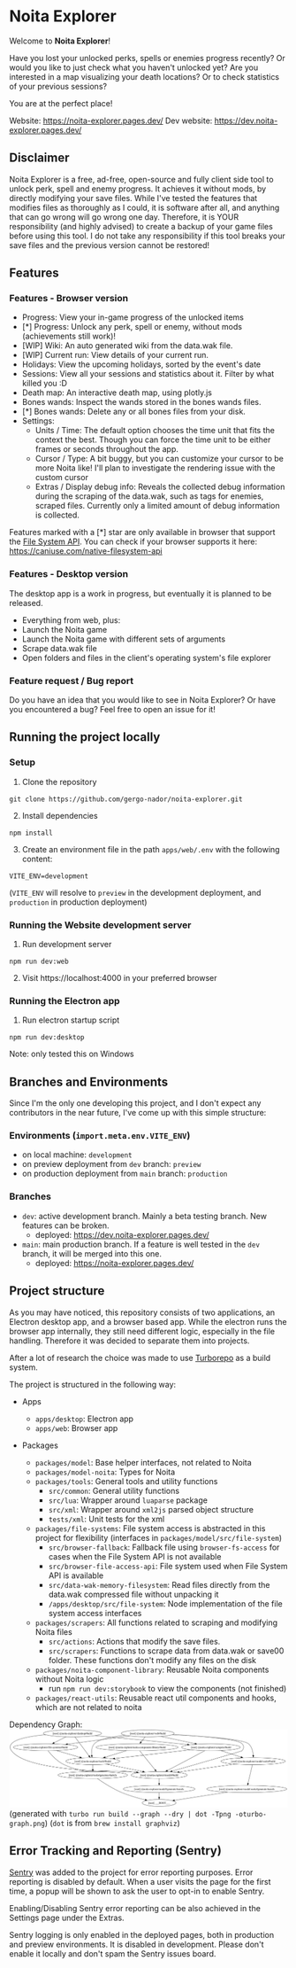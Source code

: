 # Noita Explorer

Welcome to **Noita Explorer**!

Have you lost your unlocked perks, spells or enemies progress recently? 
Or would you like to just check what you haven't unlocked yet? Are you
interested in a map visualizing your death locations? Or to check statistics of
your previous sessions? 

You are at the perfect place!

Website: https://noita-explorer.pages.dev/
Dev website: https://dev.noita-explorer.pages.dev/

## Disclaimer

Noita Explorer is a free, ad-free, open-source and fully client side tool to unlock perk, 
spell and enemy progress.
It achieves it without mods, by directly modifying your save files. 
While I've tested the features that modifies files as thoroughly as I could, it is software after all, 
and anything that can go wrong will go wrong one day. 
Therefore, it is YOUR responsibility (and highly advised) to create a backup of your game
files before using this tool. 
I do not take any responsibility if this tool breaks your save files and the previous 
version cannot be restored!


## Features

### Features - Browser version

- Progress: View your in-game progress of the unlocked items
- [*] Progress: Unlock any perk, spell or enemy, without mods (achievements still work)!
- [WIP] Wiki: An auto generated wiki from the data.wak file.
- [WIP] Current run: View details of your current run.
- Holidays: View the upcoming holidays, sorted by the event's date
- Sessions: View all your sessions and statistics about it. Filter by what killed you :D
- Death map: An interactive death map, using plotly.js
- Bones wands: Inspect the wands stored in the bones wands files. 
- [*] Bones wands: Delete any or all bones files from your disk.
- Settings: 
  - Units / Time: The default option chooses the time unit that fits the context the best. Though you can force the time unit to be either frames or seconds throughout the app.
  - Cursor / Type: A bit buggy, but you can customize your cursor to be more Noita like! I'll plan to investigate the rendering issue with the custom cursor
  - Extras / Display debug info: Reveals the collected debug information during the scraping of the data.wak, such as tags for enemies, scraped files. Currently only a limited amount of debug information is collected.

Features marked with a [*] star are only available in browser that support the [File System API](https://caniuse.com/native-filesystem-api).
You can check if your browser supports it here: https://caniuse.com/native-filesystem-api

### Features - Desktop version

The desktop app is a work in progress, but eventually it is planned to be released.

- Everything from web, plus:
- Launch the Noita game
- Launch the Noita game with different sets of arguments
- Scrape data.wak file
- Open folders and files in the client's operating system's file explorer


### Feature request / Bug report

Do you have an idea that you would like to see in Noita Explorer? Or have you encountered
a bug? Feel free to open an issue for it!


## Running the project locally

### Setup

1. Clone the repository

```shell
git clone https://github.com/gergo-nador/noita-explorer.git
```

2. Install dependencies

```shell
npm install
```

3. Create an environment file in the path `apps/web/.env` with the following content:

```dotenv
VITE_ENV=development
```

(`VITE_ENV` will resolve to `preview` in the development deployment, and `production` in production deployment)

### Running the Website development server

1. Run development server

```shell
npm run dev:web
```

2. Visit https://localhost:4000 in your preferred browser

### Running the Electron app

1. Run electron startup script
```shell
npm run dev:desktop
```

Note: only tested this on Windows


## Branches and Environments

Since I'm the only one developing this project, and I don't expect any contributors
in the near future, I've come up with this simple structure:

### Environments (`import.meta.env.VITE_ENV`)

- on local machine: `development`
- on preview deployment from `dev` branch: `preview`
- on production deployment from `main` branch: `production`

### Branches

- `dev`: active development branch. Mainly a beta testing branch. New features can be broken.
  - deployed: https://dev.noita-explorer.pages.dev/
- `main`: main production branch. If a feature is well tested in the `dev` branch, it will be merged into this one.
  - deployed: https://noita-explorer.pages.dev/


## Project structure

As you may have noticed, this repository consists of two applications,
an Electron desktop app, and a browser based app. While the electron 
runs the browser app internally, they still need different logic, especially
in the file handling. Therefore it was decided to separate them into projects.

After a lot of research the choice was made to use [Turborepo](https://turborepo.com/)
as a build system.

The project is structured in the following way:

- Apps
  - `apps/desktop`: Electron app
  - `apps/web`: Browser app

- Packages
  - `packages/model`: Base helper interfaces, not related to Noita
  - `packages/model-noita`: Types for Noita
  - `packages/tools`: General tools and utility functions
    - `src/common`: General utility functions
    - `src/lua`: Wrapper around `luaparse` package
    - `src/xml`: Wrapper around `xml2js` parsed object structure
    - `tests/xml`: Unit tests for the xml 
  - `packages/file-systems`: File system access is abstracted in this project for flexibility (interfaces in `packages/model/src/file-system`)
    - `src/browser-fallback`: Fallback file using `browser-fs-access` for cases when the File System API is not available
    - `src/browser-file-access-api`: File system used when File System API is available
    - `src/data-wak-memory-filesystem`: Read files directly from the data.wak compressed file without unpacking it
    - `/apps/desktop/src/file-system`: Node implementation of the file system access interfaces
  - `packages/scrapers`: All functions related to scraping and modifying Noita files 
    - `src/actions`: Actions that modify the save files.
    - `src/scrapers`: Functions to scrape data from data.wak or save00 folder. These functions don't modify any files on the disk
  - `packages/noita-component-library`: Reusable Noita components without Noita logic
    - run `npm run dev:storybook` to view the components (not finished)
  - `packages/react-utils`: Reusable react util components and hooks, which are not related to noita

Dependency Graph:
<img src="turbo-graph.png">
(generated with `turbo run build --graph --dry | dot -Tpng -oturbo-graph.png`)
(`dot` is from `brew install graphviz`)


## Error Tracking and Reporting (Sentry)

[Sentry](https://sentry.io/welcome/) was added to the project for error reporting purposes.
Error reporting is disabled by default. When a user visits the page 
for the first time, a popup will be shown to ask the user to opt-in to enable Sentry. 

Enabling/Disabling Sentry error reporting can be also achieved in the Settings 
page under the Extras.

Sentry logging is only enabled in the deployed pages, both in production and 
preview environments. It is disabled in development. Please don't enable it
locally and don't spam the Sentry issues board.